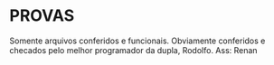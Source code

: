 # PROVAS
Somente arquivos conferidos e funcionais. Obviamente conferidos e checados pelo melhor programador da dupla, Rodolfo. Ass: Renan
